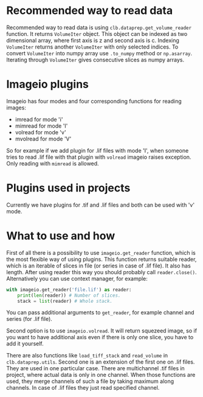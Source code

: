 # Recommended way to read data

Recommended way to read data is using `clb.dataprep.get_volume_reader` 
function. It returns `VolumeIter` object. This object can be indexed as two
dimensional array, where first axis is z and second axis is c. Indexing 
`VolumeIter` returns another `VolumeIter` with only selected indices. To 
convert `VolumeIter` into numpy array use `.to_numpy` method or `np.asarray`.
Iterating through `VolumeIter` gives consecutive slices as numpy arrays.

# Imageio plugins
Imageio has four modes and four corresponding functions for reading images:
* imread for mode 'i'
* mimread for mode 'I'
* volread for mode 'v'
* mvolread for mode 'V'

So for example if we add plugin for .lif files with mode 'I', when someone
tries to read .lif file with that plugin with `volread` imageio raises 
exception. Only reading with `mimread` is allowed.

# Plugins used in projects
Currently we have plugins for .tif and .lif files and both can be used
with 'v' mode.

# What to use and how
First of all there is a possibility to use `imageio.get_reader` function, which
is the most flexible way of using plugins. This function returns suitable
reader, which is an iterable of slices in file (or series in case of .lif
file). It also has length. After using reader this way you should probably call
`reader.close()`. Alternatively you can use context manager, for example:
```python
with imageio.get_reader('file.lif') as reader:
    print(len(reader)) # Number of slices.
    stack = list(reader) # Whole stack.
```
You can pass additional arguments to `get_reader`, for example channel and
series (for .lif file).

Second option is to use `imageio.volread`. It will return squezeed image, so
if you want to have additional axis even if there is only one slice, you have
to add it yourself.

There are also functions like `load_tiff_stack` and `read_volume` in
`clb.dataprep.utils`. Second one is an extension of the first one on .lif
files. They are used in one particular case. There are multichannel .tif files
in project, where actual data is only in one channel. When those functions
are used, they merge channels of such a file by taking maximum along channels.
In case of .lif files they just read specified channel.
